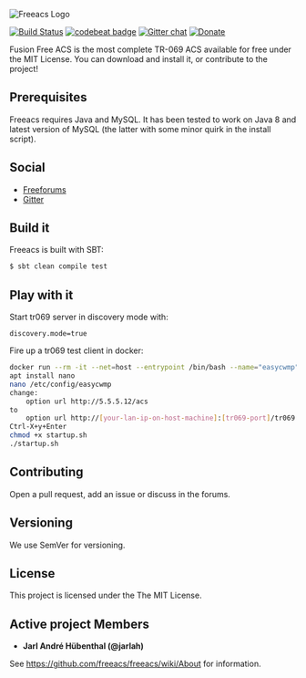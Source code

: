 ![Freeacs Logo](https://github.com/freeacs/readme/blob/master/logo.png)

[![Build Status](https://travis-ci.org/freeacs/freeacs.svg?branch=master)](https://travis-ci.org/freeacs/freeacs)
[![codebeat badge](https://codebeat.co/badges/6d91650e-8335-4f38-a985-31ebc44cf3cd)](https://codebeat.co/projects/github-com-freeacs-freeacs-master)
[![Gitter chat](https://badges.gitter.im/FreeACS-on-Gitter/Freeacs.png)](https://gitter.im/FreeACS-on-Gitter/Freeacs)
[![Donate](https://img.shields.io/badge/Patreon-Donate-blue.svg)](https://www.patreon.com/freeacs)

Fusion Free ACS is the most complete TR-069 ACS available for free under the MIT License. You can download and install it, or contribute to the project! 

## Prerequisites

Freeacs requires Java and MySQL. It has been tested to work on Java 8 and latest version of MySQL (the latter with some minor quirk in the install script).

## Social

* [Freeforums](https://www.tapatalk.com/groups/freeacs/)
* [Gitter](https://gitter.im/FreeACS-on-Gitter/Freeacs)


## Build it

Freeacs is built with SBT:

```bash
$ sbt clean compile test
```

## Play with it
Start tr069 server in discovery mode with:

```
discovery.mode=true
```

Fire up a tr069 test client in docker:

```bash
docker run --rm -it --net=host --entrypoint /bin/bash --name="easycwmp" xateam/easycwmp_docker
apt install nano
nano /etc/config/easycwmp
change:
    option url http://5.5.5.12/acs
to
    option url http://[your-lan-ip-on-host-machine]:[tr069-port]/tr069
Ctrl-X+y+Enter
chmod +x startup.sh
./startup.sh
```

## Contributing

Open a pull request, add an issue or discuss in the forums. 

## Versioning

We use SemVer for versioning.

## License

This project is licensed under the The MIT License.

## Active project Members

* **Jarl André Hübenthal (@jarlah)**

See https://github.com/freeacs/freeacs/wiki/About for information.
